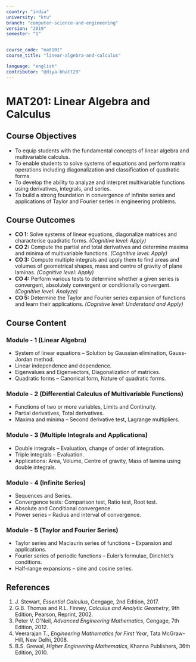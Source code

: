 ```yaml
---
country: "india"
university: "ktu"
branch: "computer-science-and-engineering"
version: "2019"
semester: "1"


course_code: "mat101"
course_title: "linear-algebra-and-calculus"

language: "english"
contributor: "@diya-bhatt29"
---
```


# MAT201: Linear Algebra and Calculus

## Course Objectives
* To equip students with the fundamental concepts of linear algebra and multivariable calculus.
* To enable students to solve systems of equations and perform matrix operations including diagonalization and classification of quadratic forms.
* To develop the ability to analyze and interpret multivariable functions using derivatives, integrals, and series.
* To build a strong foundation in convergence of infinite series and applications of Taylor and Fourier series in engineering problems.

## Course Outcomes
* **CO 1:** Solve systems of linear equations, diagonalize matrices and characterise quadratic forms. *(Cognitive level: Apply)*
* **CO 2:** Compute the partial and total derivatives and determine maxima and minima of multivariable functions. *(Cognitive level: Apply)*
* **CO 3:** Compute multiple integrals and apply them to find areas and volumes of geometrical shapes, mass and centre of gravity of plane laminas. *(Cognitive level: Apply)*
* **CO 4:** Perform various tests to determine whether a given series is convergent, absolutely convergent or conditionally convergent. *(Cognitive level: Analyze)*
* **CO 5:** Determine the Taylor and Fourier series expansion of functions and learn their applications. *(Cognitive level: Understand and Apply)*

## Course Content

### Module - 1 (Linear Algebra)
* System of linear equations – Solution by Gaussian elimination, Gauss-Jordan method.
* Linear independence and dependence.
* Eigenvalues and Eigenvectors, Diagonalization of matrices.
* Quadratic forms – Canonical form, Nature of quadratic forms.

### Module - 2 (Differential Calculus of Multivariable Functions)
* Functions of two or more variables, Limits and Continuity.
* Partial derivatives, Total derivatives.
* Maxima and minima – Second derivative test, Lagrange multipliers.

### Module - 3 (Multiple Integrals and Applications)
* Double integrals – Evaluation, change of order of integration.
* Triple integrals – Evaluation.
* Applications: Area, Volume, Centre of gravity, Mass of lamina using double integrals.

### Module - 4 (Infinite Series)
* Sequences and Series.
* Convergence tests: Comparison test, Ratio test, Root test.
* Absolute and Conditional convergence.
* Power series – Radius and interval of convergence.

### Module - 5 (Taylor and Fourier Series)
* Taylor series and Maclaurin series of functions – Expansion and applications.
* Fourier series of periodic functions – Euler’s formulae, Dirichlet’s conditions.
* Half-range expansions – sine and cosine series.

## References
1. J. Stewart, *Essential Calculus*, Cengage, 2nd Edition, 2017.  
2. G.B. Thomas and R.L. Finney, *Calculus and Analytic Geometry*, 9th Edition, Pearson, Reprint, 2002.  
3. Peter V. O'Neil, *Advanced Engineering Mathematics*, Cengage, 7th Edition, 2012.  
4. Veerarajan T., *Engineering Mathematics for First Year*, Tata McGraw-Hill, New Delhi, 2008.  
5. B.S. Grewal, *Higher Engineering Mathematics*, Khanna Publishers, 36th Edition, 2010.
